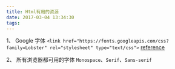 ```yaml
---
title: Html有用的资源
date: 2017-03-04 13:34:30
tags:
---
```


1、 Google 字体
`<link href="https://fonts.googleapis.com/css?family=Lobster" rel="stylesheet" type="text/css">`
[reference](https://github.com/freecodecampchina/freecodecamp.cn/wiki/common-question)

2、 所有浏览器都可用的字体
`Monospace`、`Serif`、`Sans-serif`
